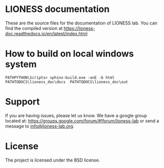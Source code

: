
LIONESS documentation
==========================

These are the source files for the documentation of LIONESS lab. You can find the compiled version at https://lioness-doc.readthedocs.io/en/latest/index.html


How to build on local windows system
=======================================
 `PATHPYTHON\Scripts> sphinx-build.exe -anE -b html  PATHTODOCS\lioness_doc\docs  PATHTODOCS\lioness_doc\out`


Support
=============

If you are having issues, please let us know.
We have a google group located at: https://groups.google.com/forum/#!forum/lioness-lab or send a message to info@lioness-lab.org.


License
=============

The project is licensed under the BSD license.
